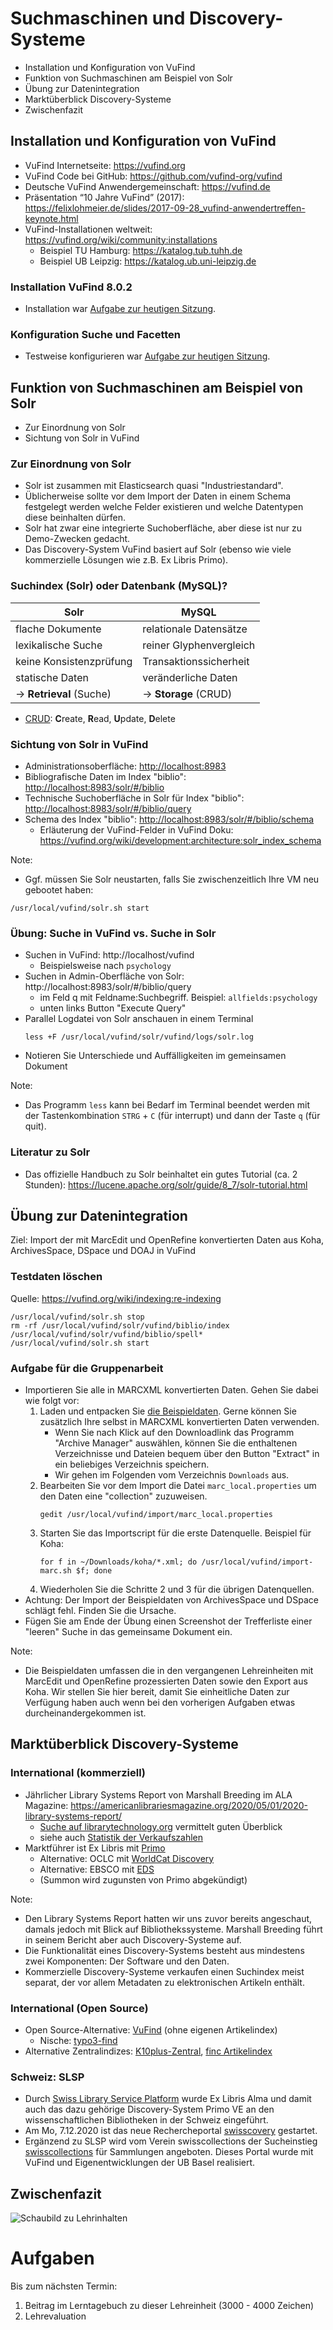 # Suchmaschinen und Discovery-Systeme

* Installation und Konfiguration von VuFind
* Funktion von Suchmaschinen am Beispiel von Solr
* Übung zur Datenintegration
* Marktüberblick Discovery-Systeme
* Zwischenfazit

## Installation und Konfiguration von VuFind

* VuFind Internetseite: <https://vufind.org>
* VuFind Code bei GitHub: <https://github.com/vufind-org/vufind>
* Deutsche VuFind Anwendergemeinschaft: <https://vufind.de>
* Präsentation “10 Jahre VuFind” (2017): <https://felixlohmeier.de/slides/2017-09-28_vufind-anwendertreffen-keynote.html>
* VuFind-Installationen weltweit: <https://vufind.org/wiki/community:installations>
  * Beispiel TU Hamburg: <https://katalog.tub.tuhh.de>
  * Beispiel UB Leipzig: <https://katalog.ub.uni-leipzig.de>

### Installation VuFind 8.0.2

* Installation war [Aufgabe zur heutigen Sitzung](05_metadaten-modellieren-und-schnittstellen-nutzen.md#Aufgaben).

### Konfiguration Suche und Facetten

* Testweise konfigurieren war [Aufgabe zur heutigen Sitzung](05_metadaten-modellieren-und-schnittstellen-nutzen.md#Aufgaben).

## Funktion von Suchmaschinen am Beispiel von Solr

* Zur Einordnung von Solr
* Sichtung von Solr in VuFind

### Zur Einordnung von Solr

* Solr ist zusammen mit Elasticsearch quasi "Industriestandard".
* Üblicherweise sollte vor dem Import der Daten in einem Schema festgelegt werden welche Felder existieren und welche Datentypen diese beinhalten dürfen.
* Solr hat zwar eine integrierte Suchoberfläche, aber diese ist nur zu Demo-Zwecken gedacht.
* Das Discovery-System VuFind basiert auf Solr (ebenso wie viele kommerzielle Lösungen wie z.B. Ex Libris Primo).

### Suchindex (Solr) oder Datenbank (MySQL)?

| Solr                     | MySQL                   |
| ------------------------ | ----------------------- |
| flache Dokumente         | relationale Datensätze  |
| lexikalische Suche       | reiner Glyphenvergleich |
| keine Konsistenzprüfung  | Transaktionssicherheit  |
| statische Daten          | veränderliche Daten     |
| -> **Retrieval** (Suche) | -> **Storage** (CRUD)   |

* [CRUD](https://de.wikipedia.org/wiki/CRUD): **C**reate, **R**ead, **U**pdate, **D**elete

### Sichtung von Solr in VuFind

* Administrationsoberfläche: <http://localhost:8983>
* Bibliografische Daten im Index "biblio": <http://localhost:8983/solr/#/biblio>
* Technische Suchoberfläche in Solr für Index "biblio": <http://localhost:8983/solr/#/biblio/query>
* Schema des Index "biblio": <http://localhost:8983/solr/#/biblio/schema>
  * Erläuterung der VuFind-Felder in VuFind Doku: <https://vufind.org/wiki/development:architecture:solr_index_schema>

Note:
- Ggf. müssen Sie Solr neustarten, falls Sie zwischenzeitlich Ihre VM neu gebootet haben:

```shell
/usr/local/vufind/solr.sh start
```

### Übung: Suche in VuFind vs. Suche in Solr

* Suchen in VuFind: http://localhost/vufind
  * Beispielsweise nach `psychology`
* Suchen in Admin-Oberfläche von Solr: http://localhost:8983/solr/#/biblio/query
  * im Feld q mit Feldname:Suchbegriff. Beispiel: `allfields:psychology`
  * unten links Button "Execute Query"
* Parallel Logdatei von Solr anschauen in einem Terminal
    ```shell
    less +F /usr/local/vufind/solr/vufind/logs/solr.log
    ```
* Notieren Sie Unterschiede und Auffälligkeiten im gemeinsamen Dokument

Note:
- Das Programm `less` kann bei Bedarf im Terminal beendet werden mit der Tastenkombination `STRG` + `C` (für interrupt) und dann der Taste `q` (für quit).

### Literatur zu Solr

* Das offizielle Handbuch zu Solr beinhaltet ein gutes Tutorial (ca. 2 Stunden): <https://lucene.apache.org/solr/guide/8_7/solr-tutorial.html>

## Übung zur Datenintegration

Ziel: Import der mit MarcEdit und OpenRefine konvertierten Daten aus Koha, ArchivesSpace, DSpace und DOAJ in VuFind

### Testdaten löschen

Quelle: https://vufind.org/wiki/indexing:re-indexing

```shell
/usr/local/vufind/solr.sh stop
rm -rf /usr/local/vufind/solr/vufind/biblio/index /usr/local/vufind/solr/vufind/biblio/spell*
/usr/local/vufind/solr.sh start
```

### Aufgabe für die Gruppenarbeit

* Importieren Sie alle in MARCXML konvertierten Daten. Gehen Sie dabei wie folgt vor:
    1. Laden und entpacken Sie [die Beispieldaten](https://bain.felixlohmeier.de/data/vufind-testdaten.zip). Gerne können Sie zusätzlich Ihre selbst in MARCXML konvertierten Daten verwenden.
        * Wenn Sie nach Klick auf den Downloadlink das Programm "Archive Manager" auswählen, können Sie die enthaltenen Verzeichnisse und Dateien bequem über den Button "Extract" in ein beliebiges Verzeichnis speichern.
        * Wir gehen im Folgenden vom Verzeichnis `Downloads` aus.
    2. Bearbeiten Sie vor dem Import die Datei `marc_local.properties` um den Daten eine "collection" zuzuweisen.
        ```shell
        gedit /usr/local/vufind/import/marc_local.properties
        ```
    3. Starten Sie das Importscript für die erste Datenquelle. Beispiel für Koha:
        ```shell
        for f in ~/Downloads/koha/*.xml; do /usr/local/vufind/import-marc.sh $f; done
        ```
    4. Wiederholen Sie die Schritte 2 und 3 für die übrigen Datenquellen.
* Achtung: Der Import der Beispieldaten von ArchivesSpace und DSpace schlägt fehl. Finden Sie die Ursache.
* Fügen Sie am Ende der Übung einen Screenshot der Trefferliste einer "leeren" Suche in das gemeinsame Dokument ein.

Note:
- Die Beispieldaten umfassen die in den vergangenen Lehreinheiten mit MarcEdit und OpenRefine prozessierten Daten sowie den Export aus Koha. Wir stellen Sie hier bereit, damit Sie einheitliche Daten zur Verfügung haben auch wenn bei den vorherigen Aufgaben etwas durcheinandergekommen ist.

## Marktüberblick Discovery-Systeme

### International (kommerziell)

* Jährlicher Library Systems Report von Marshall Breeding im ALA Magazine: <https://americanlibrariesmagazine.org/2020/05/01/2020-library-systems-report/>
  * [Suche auf librarytechnology.org](https://librarytechnology.org/products/main.pl) vermittelt guten Überblick
  * siehe auch [Statistik der Verkaufszahlen](https://librarytechnology.org/products/sales/)
* Marktführer ist Ex Libris mit [Primo](https://exlibrisgroup.com/de/produkte/primo/inhalts-index/)
  * Alternative: OCLC mit [WorldCat Discovery](https://www.oclc.org/de/worldcat-discovery.html)
  * Alternative: EBSCO mit [EDS](https://www.ebsco.com/de-de/wissenschaftliche-bibliotheken/produkte/ebsco-discovery-service)
  * (Summon wird zugunsten von Primo abgekündigt)

Note:
- Den Library Systems Report hatten wir uns zuvor bereits angeschaut, damals jedoch mit Blick auf Bibliothekssysteme. Marshall Breeding führt in seinem Bericht aber auch Discovery-Systeme auf.
- Die Funktionalität eines Discovery-Systems besteht aus mindestens zwei Komponenten: Der Software und den Daten.
- Kommerzielle Discovery-Systeme verkaufen einen Suchindex meist separat, der vor allem Metadaten zu elektronischen Artikeln enthält.

### International (Open Source)

* Open Source-Alternative: [VuFind](https://vufind.org/vufind/) (ohne eigenen Artikelindex)
  * Nische: [typo3-find](https://github.com/subugoe/typo3-find)
* Alternative Zentralindizes: [K10plus-Zentral](https://verbundwiki.gbv.de/display/VZG/K10plus-Zentral), [finc Artikelindex](https://finc.info/services)

### Schweiz: SLSP

* Durch [Swiss Library Service Platform](https://slsp.ch) wurde Ex Libris Alma und damit auch das dazu gehörige Discovery-System Primo VE an den wissenschaftlichen Bibliotheken in der Schweiz eingeführt.
* Am Mo, 7.12.2020 ist das neue Rechercheportal [swisscovery](https://swisscovery.slsp.ch) gestartet.
* Ergänzend zu SLSP wird vom Verein swisscollections der Sucheinstieg [swisscollections](https://swisscollections.ch) für Sammlungen angeboten. Dieses Portal wurde mit VuFind und Eigenentwicklungen der UB Basel realisiert.

## Zwischenfazit

![Schaubild zu Lehrinhalten](images/schaubild-lehrinhalte.png)

# Aufgaben

Bis zum nächsten Termin:

1. Beitrag im Lerntagebuch zu dieser Lehreinheit (3000 - 4000 Zeichen)
2. Lehrevaluation
